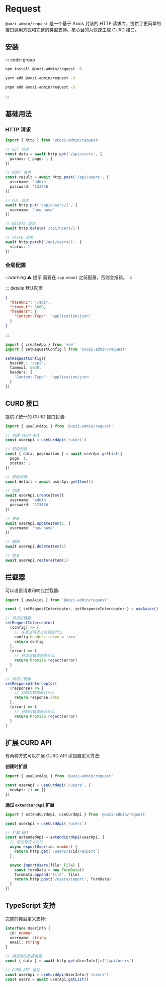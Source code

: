 # Request

`@uozi-admin/request` 是一个基于 Axios 封装的 HTTP 请求库，提供了更简单的接口调用方式和完整的类型支持。核心目的为快速生成 CURD 接口。

## 安装

::: code-group
```bash [npm]
npm install @uozi-admin/request -D
```

```bash [yarn]
yarn add @uozi-admin/request -D
```

```bash [pnpm]
pnpm add @uozi-admin/request -D
```
:::

## 基础用法

### HTTP 请求

```ts
import { http } from '@uozi-admin/request'

// GET 请求
const data = await http.get('/api/users', {
  params: { page: 1 }
})

// POST 请求
const result = await http.post('/api/users', {
  username: 'admin',
  password: '123456'
})

// PUT 请求
await http.put('/api/users/1', {
  username: 'new name'
})

// DELETE 请求
await http.delete('/api/users/1')

// PATCH 请求
await http.patch('/api/users/1', {
  status: 1
})
```

### 全局配置

:::warning ⚠️ 提示
需要在 `app.mount` 之前配置，否则会报错。
:::

::: details 默认配置
```json
{
  "baseURL": "/api",
  "timeout": 5000,
  "headers": {
    "Content-Type": "application/json"
  }
}
```
:::

```ts
import { createApp } from 'vue'
import { setRequestConfig } from '@uozi-admin/request'

setRequestConfig({
  baseURL: '/api',
  timeout: 5000,
  headers: {
    'Content-Type': 'application/json'
  }
})
```

## CURD 接口

提供了统一的 CURD 接口封装:

```ts
import { useCurdApi } from '@uozi-admin/request'

// 创建 CURD API
const userApi = useCurdApi('/users')

// 获取列表
const { data, pagination } = await userApi.getList({
  page: 1,
  status: 1
})

// 获取详情
const detail = await userApi.getItem(1)

// 创建
await userApi.createItem({
  username: 'admin',
  password: '123456'
})

// 更新
await userApi.updateItem(1, {
  username: 'new name'
})

// 删除
await userApi.deleteItem(1)

// 恢复
await userApi.restoreItem(1)
```

## 拦截器

可以设置请求和响应拦截器:

```ts
import { useAxios } from '@uozi-admin/request'

const { setRequestInterceptor, setResponseInterceptor } = useAxios()

// 请求拦截器
setRequestInterceptor(
  (config) => {
    // 在发送请求之前做些什么
    config.headers.token = 'xxx'
    return config
  },
  (error) => {
    // 对请求错误做些什么
    return Promise.reject(error)
  }
)

// 响应拦截器
setResponseInterceptor(
  (response) => {
    // 对响应数据做点什么
    return response.data
  },
  (error) => {
    // 对响应错误做点什么
    return Promise.reject(error)
  }
)
```

## 扩展 CURD API

有两种方式可以扩展 CURD API 添加自定义方法:

**创建时扩展**

```ts
import { useCurdApi } from '@uozi-admin/request'

const userApi = useCurdApi('/users', {
  newApi: () => []
})
```

**通过 `extendCurdApi` 扩展**

```ts
import { extendCurdApi, useCurdApi } from '@uozi-admin/request'

const userApi = useCurdApi('/users')

// 扩展 API
const extendedApi = extendCurdApi(userApi, {
  // 添加自定义方法
  async exportUser(id: number) {
    return http.get(`/users/${id}/export`)
  },

  async importUsers(file: File) {
    const formData = new FormData()
    formData.append('file', file)
    return http.post('/users/import', formData)
  }
})
```

## TypeScript 支持

完整的类型定义支持:

```ts
interface UserInfo {
  id: number
  username: string
  email: string
}

// 指定响应数据类型
const { data } = await http.get<UserInfo[]>('/api/users')

// CURD API 类型
const userApi = useCurdApi<UserInfo>('/users')
const users = await userApi.getList()
```
